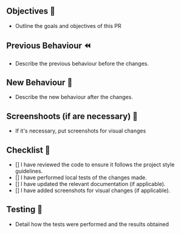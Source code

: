 ## Objectives 🎯
- Outline the goals and objectives of this PR
  
## Previous Behaviour ⏪
- Describe the previous behaviour before the changes.
  
## New Behaviour 🌟
- Describe the new behaviour after the changes.
  
## Screenshoots (if are necessary) 📸
- If it's necessary, put screenshots for visual changes
 
## Checklist 📝
- [] I have reviewed the code to ensure it follows the project style guidelines.
- [] I have performed local tests of the changes made.
- [] I have updated the relevant documentation (if applicable).
- [] I have added screenshots for visual changes (if applicable).

## Testing 🧪
- Detail how the tests were performed and the results obtained
